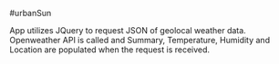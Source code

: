 #urbanSun

App utilizes JQuery to request JSON of geolocal weather data. Openweather API is called and Summary, Temperature, Humidity and Location are populated when the request is received. 